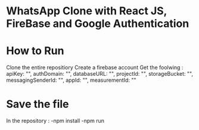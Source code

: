 # WhatsApp Clone with React JS, FireBase and Google Authentication

# How to Run
Clone the entire repositiory
Create a firebase account 
Get the foolwing :
     apiKey: "",
     authDomain: "",
     databaseURL: "",
     projectId: "",
     storageBucket: "",
     messagingSenderId: "",
     appId: "",
     measurementId: ""

# Save the file

In the repository :
-npm install 
-npm run
